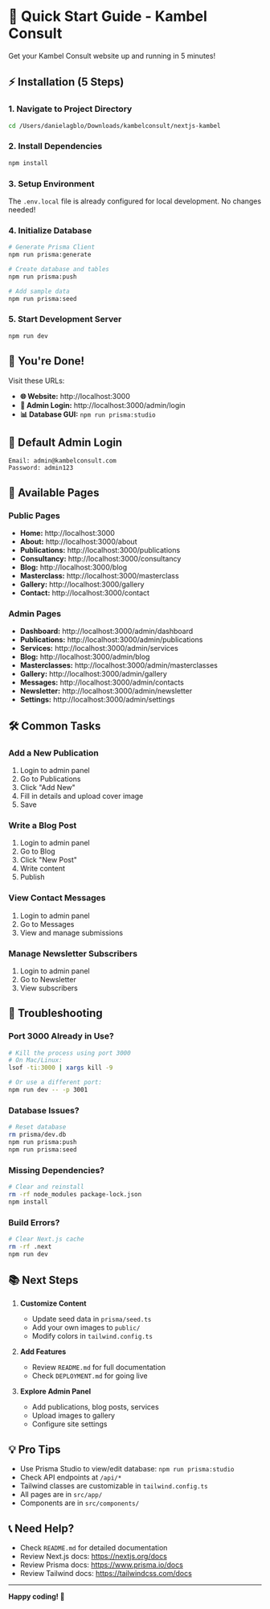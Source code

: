 # 🚀 Quick Start Guide - Kambel Consult

Get your Kambel Consult website up and running in 5 minutes!

## ⚡ Installation (5 Steps)

### 1. Navigate to Project Directory
```bash
cd /Users/danielagblo/Downloads/kambelconsult/nextjs-kambel
```

### 2. Install Dependencies
```bash
npm install
```

### 3. Setup Environment
The `.env.local` file is already configured for local development. No changes needed!

### 4. Initialize Database
```bash
# Generate Prisma Client
npm run prisma:generate

# Create database and tables
npm run prisma:push

# Add sample data
npm run prisma:seed
```

### 5. Start Development Server
```bash
npm run dev
```

## 🎉 You're Done!

Visit these URLs:

- **🌐 Website:** http://localhost:3000
- **🔐 Admin Login:** http://localhost:3000/admin/login
- **📊 Database GUI:** `npm run prisma:studio`

## 🔑 Default Admin Login

```
Email: admin@kambelconsult.com
Password: admin123
```

## 📱 Available Pages

### Public Pages
- **Home:** http://localhost:3000
- **About:** http://localhost:3000/about
- **Publications:** http://localhost:3000/publications
- **Consultancy:** http://localhost:3000/consultancy
- **Blog:** http://localhost:3000/blog
- **Masterclass:** http://localhost:3000/masterclass
- **Gallery:** http://localhost:3000/gallery
- **Contact:** http://localhost:3000/contact

### Admin Pages
- **Dashboard:** http://localhost:3000/admin/dashboard
- **Publications:** http://localhost:3000/admin/publications
- **Services:** http://localhost:3000/admin/services
- **Blog:** http://localhost:3000/admin/blog
- **Masterclasses:** http://localhost:3000/admin/masterclasses
- **Gallery:** http://localhost:3000/admin/gallery
- **Messages:** http://localhost:3000/admin/contacts
- **Newsletter:** http://localhost:3000/admin/newsletter
- **Settings:** http://localhost:3000/admin/settings

## 🛠️ Common Tasks

### Add a New Publication
1. Login to admin panel
2. Go to Publications
3. Click "Add New"
4. Fill in details and upload cover image
5. Save

### Write a Blog Post
1. Login to admin panel
2. Go to Blog
3. Click "New Post"
4. Write content
5. Publish

### View Contact Messages
1. Login to admin panel
2. Go to Messages
3. View and manage submissions

### Manage Newsletter Subscribers
1. Login to admin panel
2. Go to Newsletter
3. View subscribers

## 🐛 Troubleshooting

### Port 3000 Already in Use?
```bash
# Kill the process using port 3000
# On Mac/Linux:
lsof -ti:3000 | xargs kill -9

# Or use a different port:
npm run dev -- -p 3001
```

### Database Issues?
```bash
# Reset database
rm prisma/dev.db
npm run prisma:push
npm run prisma:seed
```

### Missing Dependencies?
```bash
# Clear and reinstall
rm -rf node_modules package-lock.json
npm install
```

### Build Errors?
```bash
# Clear Next.js cache
rm -rf .next
npm run dev
```

## 📚 Next Steps

1. **Customize Content**
   - Update seed data in `prisma/seed.ts`
   - Add your own images to `public/`
   - Modify colors in `tailwind.config.ts`

2. **Add Features**
   - Review `README.md` for full documentation
   - Check `DEPLOYMENT.md` for going live

3. **Explore Admin Panel**
   - Add publications, blog posts, services
   - Upload images to gallery
   - Configure site settings

## 💡 Pro Tips

- Use Prisma Studio to view/edit database: `npm run prisma:studio`
- Check API endpoints at `/api/*`
- Tailwind classes are customizable in `tailwind.config.ts`
- All pages are in `src/app/`
- Components are in `src/components/`

## 📞 Need Help?

- Check `README.md` for detailed documentation
- Review Next.js docs: https://nextjs.org/docs
- Review Prisma docs: https://www.prisma.io/docs
- Review Tailwind docs: https://tailwindcss.com/docs

---

**Happy coding! 🎉**

